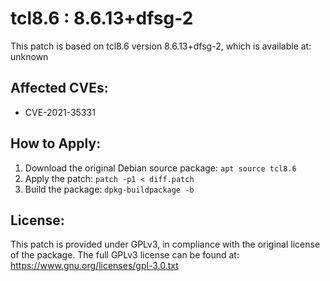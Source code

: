 # tcl8.6 : 8.6.13+dfsg-2

This patch is based on tcl8.6 version 8.6.13+dfsg-2, which is available at:
unknown

## Affected CVEs:
- CVE-2021-35331

## How to Apply:
1. Download the original Debian source package: `apt source tcl8.6`
2. Apply the patch: `patch -p1 < diff.patch`
3. Build the package: `dpkg-buildpackage -b`

## License:
This patch is provided under GPLv3, in compliance with the original license of the package.
The full GPLv3 license can be found at: https://www.gnu.org/licenses/gpl-3.0.txt
